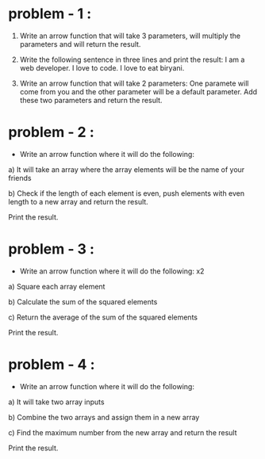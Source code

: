 # problem - 1 :

1. Write an arrow function that will take 3 parameters, will multiply the parameters and will return the result.

2. Write the following sentence in three lines and print the result:
I am a web developer. I love to code. I love to eat biryani.

3) Write an arrow function that will take 2 parameters: One paramete will come from you and the other parameter will be a default parameter. Add these two parameters and return the result.

# problem - 2 :

- Write an arrow function where it will do the following:

a) It will take an array where the array elements will be the name of your friends

b) Check if the length of each element is even, push elements with even length to a new array and return the result. 

Print the result.


# problem - 3 :

- Write an arrow function where it will do the following: x2

a) Square each array element

b) Calculate the sum of the squared elements

c) Return the average of the sum of the squared elements

Print the result.


# problem - 4 :

- Write an arrow function where it will do the following:

a) It will take two array inputs

b) Combine the two arrays and assign them in a new array

c) Find the maximum number from the new array and return the result

Print the result.